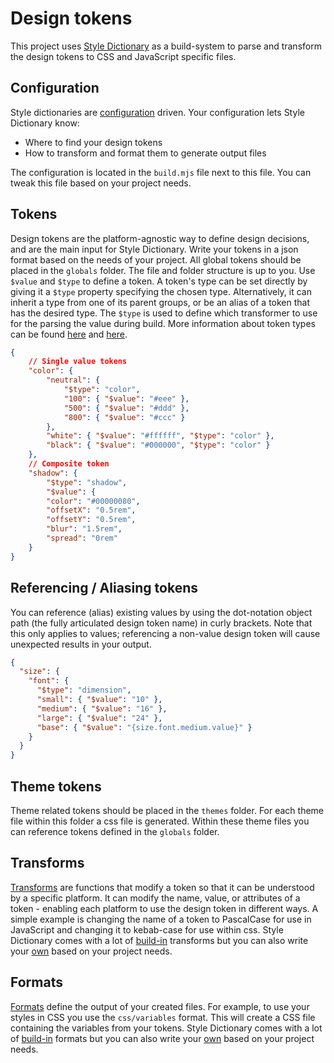 # Design tokens

This project uses [Style Dictionary](https://styledictionary.com/info/tokens/) as a build-system to parse and transform the design tokens to CSS and JavaScript specific files.

## Configuration

Style dictionaries are [configuration](https://styledictionary.com/reference/config/) driven. Your configuration lets Style Dictionary know:

- Where to find your design tokens
- How to transform and format them to generate output files

The configuration is located in the `build.mjs` file next to this file. You can tweak this file based on your project needs.

## Tokens

Design tokens are the platform-agnostic way to define design decisions, and are the main input for Style Dictionary. Write your tokens in a json format based on the needs of your project. All global tokens should be placed in the `globals` folder. The file and folder structure is up to you. Use `$value` and `$type` to define a token. A token's type can be set directly by giving it a `$type` property specifying the chosen type. Alternatively, it can inherit a type from one of its parent groups, or be an alias of a token that has the desired type. The `$type` is used to define which transformer to use for the parsing the value during build. More information about token types can be found [here](https://tr.designtokens.org/format/#types) and [here](https://tr.designtokens.org/format/#composite-types).

```json
{
    // Single value tokens
    "color": {
        "neutral": {
            "$type": "color",
            "100": { "$value": "#eee" },
            "500": { "$value": "#ddd" },
            "800": { "$value": "#ccc" }
        },
        "white": { "$value": "#ffffff", "$type": "color" },
        "black": { "$value": "#000000", "$type": "color" }
    },
    // Composite token
    "shadow": {
        "$type": "shadow",
        "$value": {
        "color": "#00000080",
        "offsetX": "0.5rem",
        "offsetY": "0.5rem",
        "blur": "1.5rem",
        "spread": "0rem"
    }
}
```

## Referencing / Aliasing tokens

You can reference (alias) existing values by using the dot-notation object path (the fully articulated design token name) in curly brackets. Note that this only applies to values; referencing a non-value design token will cause unexpected results in your output.

```json
{
  "size": {
    "font": {
      "$type": "dimension",
      "small": { "$value": "10" },
      "medium": { "$value": "16" },
      "large": { "$value": "24" },
      "base": { "$value": "{size.font.medium.value}" }
    }
  }
}
```

## Theme tokens

Theme related tokens should be placed in the `themes` folder. For each theme file within this folder a css file is generated. Within these theme files you can reference tokens defined in the `globals` folder.

## Transforms

[Transforms](https://styledictionary.com/reference/hooks/transforms/) are functions that modify a token so that it can be understood by a specific platform. It can modify the name, value, or attributes of a token - enabling each platform to use the design token in different ways. A simple example is changing the name of a token to PascalCase for use in JavaScript and changing it to kebab-case for use within css. Style Dictionary comes with a lot of [build-in](https://styledictionary.com/reference/hooks/transforms/predefined/) transforms but you can also write your [own](https://styledictionary.com/reference/hooks/transforms/#defining-custom-transforms) based on your project needs.

## Formats

[Formats](https://styledictionary.com/reference/hooks/formats/) define the output of your created files. For example, to use your styles in CSS you use the `css/variables` format. This will create a CSS file containing the variables from your tokens. Style Dictionary comes with a lot of [build-in](https://styledictionary.com/reference/hooks/formats/predefined/) formats but you can also write your [own](https://styledictionary.com/reference/hooks/formats/#custom-formats) based on your project needs.
